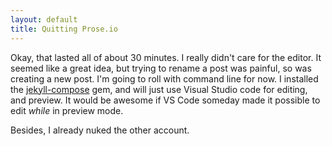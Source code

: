 ```yaml
---
layout: default
title: Quitting Prose.io
---
```


Okay, that lasted all of about 30 minutes. I really didn't care for the editor. It seemed like a great idea, but trying to rename a post was painful, so was creating a new post. I'm going to roll with command line for now. I installed the [jekyll-compose](https://github.com/jekyll/jekyll-compose) gem, and will just use Visual Studio code for editing, and preview. It would be awesome if VS Code someday made it possible to edit *while* in preview mode.

Besides, I already nuked the other account.
